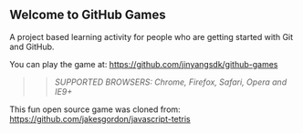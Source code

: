 ## Welcome to GitHub Games

A project based learning activity for people who are getting started with Git and GitHub.

You can play the game at: https://github.com/jinyangsdk/github-games

>> _*SUPPORTED BROWSERS*: Chrome, Firefox, Safari, Opera and IE9+_

This fun open source game was cloned from: https://github.com/jakesgordon/javascript-tetris

